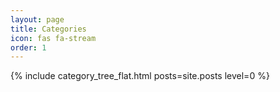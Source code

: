 ```yaml
---
layout: page
title: Categories
icon: fas fa-stream
order: 1
---
```


{% include category_tree_flat.html posts=site.posts level=0 %}
